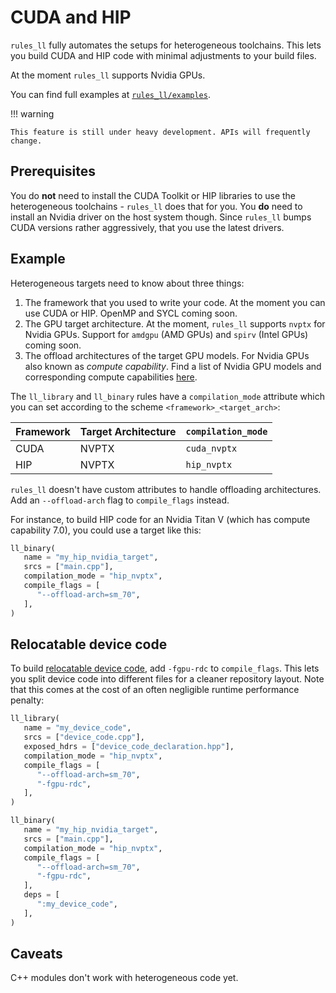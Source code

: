 # CUDA and HIP

`rules_ll` fully automates the setups for heterogeneous toolchains. This lets
you build CUDA and HIP code with minimal adjustments to your build files.

At the moment `rules_ll` supports Nvidia GPUs.

You can find full examples at [`rules_ll/examples`](https://github.com/eomii/rules_ll/tree/main/examples).

!!! warning

    This feature is still under heavy development. APIs will frequently change.

## Prerequisites

You do **not** need to install the CUDA Toolkit or HIP libraries to use the
heterogeneous toolchains - `rules_ll` does that for you. You **do** need to
install an Nvidia driver on the host system though. Since `rules_ll` bumps CUDA
versions rather aggressively, that you use the latest drivers.

## Example

Heterogeneous targets need to know about three things:

1. The framework that you used to write your code. At the moment you can use
   CUDA or HIP. OpenMP and SYCL coming soon.
2. The GPU target architecture. At the moment, `rules_ll` supports `nvptx` for
   Nvidia GPUs. Support for `amdgpu` (AMD GPUs) and `spirv` (Intel GPUs) coming
   soon.
3. The offload architectures of the target GPU models. For Nvidia GPUs also
   known as *compute capability*. Find a list of Nvidia GPU models and
   corresponding compute capabilities [here](https://developer.nvidia.com/cuda-gpus).

The `ll_library` and `ll_binary` rules have a `compilation_mode` attribute which
you can set according to the scheme `<framework>_<target_arch>`:

| Framework | Target Architecture | `compilation_mode` |
| --------- | ------------------- | ------------------ |
| CUDA      | NVPTX               | `cuda_nvptx`       |
| HIP       | NVPTX               | `hip_nvptx`        |

`rules_ll` doesn't have custom attributes to handle offloading architectures.
Add an `--offload-arch` flag to `compile_flags` instead.

For instance, to build HIP code for an Nvidia Titan V (which has compute
capability 7.0), you could use a target like this:

```python title="BUILD.bazel" hl_lines="4 6"
ll_binary(
   name = "my_hip_nvidia_target",
   srcs = ["main.cpp"],
   compilation_mode = "hip_nvptx",
   compile_flags = [
      "--offload-arch=sm_70",
   ],
)
```

## Relocatable device code

To build [relocatable device code](https://developer.nvidia.com/blog/separate-compilation-linking-cuda-device-code/),
add `-fgpu-rdc` to `compile_flags`. This lets you split device code into
different files for a cleaner repository layout. Note that this comes at the
cost of an often negligible runtime performance penalty:

```python title="BUILD.bazel" hl_lines="8 18"
ll_library(
   name = "my_device_code",
   srcs = ["device_code.cpp"],
   exposed_hdrs = ["device_code_declaration.hpp"],
   compilation_mode = "hip_nvptx",
   compile_flags = [
      "--offload-arch=sm_70",
      "-fgpu-rdc",
   ],
)

ll_binary(
   name = "my_hip_nvidia_target",
   srcs = ["main.cpp"],
   compilation_mode = "hip_nvptx",
   compile_flags = [
      "--offload-arch=sm_70",
      "-fgpu-rdc",
   ],
   deps = [
      ":my_device_code",
   ],
)
```

## Caveats

C++ modules don't work with heterogeneous code yet.
